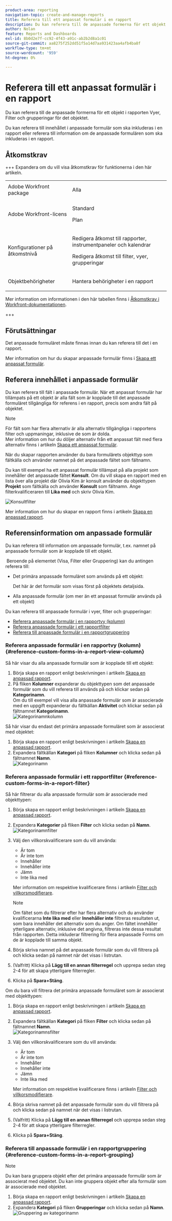 ```yaml
---
product-area: reporting
navigation-topic: create-and-manage-reports
title: Referera till ett anpassat formulär i en rapport
description: Du kan referera till de anpassade formerna för ett objekt i rapporten Vyer, Filter och grupperingar för det objektet.
author: Nolan
feature: Reports and Dashboards
exl-id: 8b0d2e7f-cc92-4f43-a91c-ab2b2d8a1c01
source-git-commit: aa8275f252dd51f5a14d7aa931423aa4afb4ba8f
workflow-type: tm+mt
source-wordcount: '959'
ht-degree: 0%

---
```


# Referera till ett anpassat formulär i en rapport

<!-- Audited: 11/2024 -->

Du kan referera till de anpassade formerna för ett objekt i rapporten Vyer, Filter och grupperingar för det objektet.

Du kan referera till innehållet i anpassade formulär som ska inkluderas i en rapport eller referera till information om de anpassade formulären som ska inkluderas i en rapport.

## Åtkomstkrav

+++ Expandera om du vill visa åtkomstkrav för funktionerna i den här artikeln. 

<table style="table-layout:auto"> 
 <col> 
 <col> 
 <tbody> 
  <tr> 
   <td role="rowheader">Adobe Workfront package</td> 
   <td> <p>Alla</p> </td> 
  </tr> 
  <tr> 
   <td role="rowheader">Adobe Workfront-licens</td> 
   <td> 
      <p>Standard</p>
      <p>Plan</p>
   </td>
  </tr> 
  <tr> 
   <td role="rowheader">Konfigurationer på åtkomstnivå</td> 
   <td> <p>Redigera åtkomst till rapporter, instrumentpaneler och kalendrar</p> <p>Redigera åtkomst till filter, vyer, grupperingar</p></td> 
  </tr> 
  <tr> 
   <td role="rowheader">Objektbehörigheter</td> 
   <td> <p>Hantera behörigheter i en rapport</p></td> 
  </tr> 
 </tbody> 
</table>

Mer information om informationen i den här tabellen finns i [Åtkomstkrav i Workfront-dokumentationen](/help/quicksilver/administration-and-setup/add-users/access-levels-and-object-permissions/access-level-requirements-in-documentation.md).

+++

## Förutsättningar

Det anpassade formuläret måste finnas innan du kan referera till det i en rapport.

Mer information om hur du skapar anpassade formulär finns i [Skapa ett anpassat formulär](/help/quicksilver/administration-and-setup/customize-workfront/create-manage-custom-forms/form-designer/design-a-form/design-a-form.md).

## Referera innehållet i anpassade formulär

Du kan referera till fält i anpassade formulär. När ett anpassat formulär har tillämpats på ett objekt är alla fält som är kopplade till det anpassade formuläret tillgängliga för referens i en rapport, precis som andra fält på objektet.

>[!NOTE]
>
>För fält som har flera alternativ är alla alternativ tillgängliga i rapportens filter och uppmaningar, inklusive de som är dolda.\
>Mer information om hur du döljer alternativ från ett anpassat fält med flera alternativ finns i artikeln [Skapa ett anpassat formulär](/help/quicksilver/administration-and-setup/customize-workfront/create-manage-custom-forms/form-designer/design-a-form/design-a-form.md).

När du skapar rapporten använder du bara formulärets objekttyp som fältkälla och använder namnet på det anpassade fältet som fältnamn.

Du kan till exempel ha ett anpassat formulär tillämpat på alla projekt som innehåller det anpassade fältet **Konsult**. Om du vill skapa en rapport med en lista över alla projekt där Olivia Kim är konsult använder du objekttypen **Projekt** som fältkälla och använder **Konsult** som fältnamn. Ange filterkvalificeraren till **Lika med** och skriv Olivia Kim.

![Konsultfilter](assets/qs-consultant-filter-example-350x126.png)

Mer information om hur du skapar en rapport finns i artikeln [Skapa en anpassad rapport](../../../reports-and-dashboards/reports/creating-and-managing-reports/create-custom-report.md).

## Referensinformation om anpassade formulär

Du kan referera till information om anpassade formulär, t.ex. namnet på anpassade formulär som är kopplade till ett objekt.

&#x200B; Beroende på elementet (Visa, Filter eller Gruppering) kan du antingen referera till:

* Det primära anpassade formuläret som används på ett objekt:

  Det här är det formulär som visas först på objektets detaljsida.

* Alla anpassade formulär (om mer än ett anpassat formulär används på ett objekt)

Du kan referera till anpassade formulär i vyer, filter och grupperingar:

* [Referera anpassade formulär i en rapportvy (kolumn)](#reference-custom-forms-in-a-report-view-column)
* [Referera anpassade formulär i ett rapportfilter](#reference-custom-forms-in-a-report-filter)
* [Referera till anpassade formulär i en rapportgruppering](#reference-custom-forms-in-a-report-grouping)

### Referera anpassade formulär i en rapportvy (kolumn) {#reference-custom-forms-in-a-report-view-column}

Så här visar du alla anpassade formulär som är kopplade till ett objekt:

1. Börja skapa en rapport enligt beskrivningen i artikeln [Skapa en anpassad rapport](../../../reports-and-dashboards/reports/creating-and-managing-reports/create-custom-report.md).
1. På fliken **Kolumner** expanderar du objekttypen som det anpassade formulär som du vill referera till används på och klickar sedan på **Kategorinamn**.\
   Om du till exempel vill visa alla anpassade formulär som är associerade med en uppgift expanderar du fältkällan **Aktivitet** och klickar sedan på fältnamnet **Kategorinamn**.\
   ![Kategorinamnkolumn](assets/qs-category-name-column-350x267.png)

Så här visar du endast det primära anpassade formuläret som är associerat med objektet:

1. Börja skapa en rapport enligt beskrivningen i artikeln [Skapa en anpassad rapport](../../../reports-and-dashboards/reports/creating-and-managing-reports/create-custom-report.md).
1. Expandera fältkällan **Kategori** på fliken **Kolumner** och klicka sedan på fältnamnet **Namn**.\
   ![Kategorinamn](assets/qs-category-name-column-2-350x248.png)

### Referera anpassade formulär i ett rapportfilter {#reference-custom-forms-in-a-report-filter}

Så här filtrerar du alla anpassade formulär som är associerade med objekttypen:

1. Börja skapa en rapport enligt beskrivningen i artikeln [Skapa en anpassad rapport](../../../reports-and-dashboards/reports/creating-and-managing-reports/create-custom-report.md).
1. Expandera **Kategorier** på fliken **Filter** och klicka sedan på **Namn**.\
   ![Kategorinamnfilter](assets/qs-categories-name-filter-350x311.png)

1. Välj den villkorskvalificerare som du vill använda:

   * Är tom
   * Är inte tom
   * Innehåller
   * Innehåller inte
   * Jämn
   * Inte lika med

   Mer information om respektive kvalificerare finns i artikeln [Filter och villkorsmodifierare](../../../reports-and-dashboards/reports/reporting-elements/filter-condition-modifiers.md).

   >[!NOTE]
   >
   >Om fältet som du filtrerar efter har flera alternativ och du använder kvalificerarna **Inte lika med** eller **Innehåller inte** filtreras resultaten ut, som bara innehåller det alternativ som du anger. Om fältet innehåller ytterligare alternativ, inklusive det angivna, filtreras inte dessa resultat från rapporten. Detta inkluderar filtrering för flera anpassade Forms om de är kopplade till samma objekt.

1. Börja skriva namnet på det anpassade formulär som du vill filtrera på och klicka sedan på namnet när det visas i listrutan.
1. (Valfritt) Klicka på **Lägg till en annan filterregel** och upprepa sedan steg 2-4 för att skapa ytterligare filterregler.
1. Klicka på **Spara+Stäng**.

Om du bara vill filtrera det primära anpassade formuläret som är associerat med objekttypen:

1. Börja skapa en rapport enligt beskrivningen i artikeln [Skapa en anpassad rapport](../../../reports-and-dashboards/reports/creating-and-managing-reports/create-custom-report.md).
1. Expandera fältkällan **Kategori** på fliken **Filter** och klicka sedan på fältnamnet **Namn**.\
   ![Kategorinamnsfilter](assets/qs-category-name-filter-350x437.png)

1. Välj den villkorskvalificerare som du vill använda:

   * Är tom
   * Är inte tom
   * Innehåller
   * Innehåller inte
   * Jämn
   * Inte lika med

   Mer information om respektive kvalificerare finns i artikeln [Filter och villkorsmodifierare](../../../reports-and-dashboards/reports/reporting-elements/filter-condition-modifiers.md).

1. Börja skriva namnet på det anpassade formulär som du vill filtrera på och klicka sedan på namnet när det visas i listrutan.
1. (Valfritt) Klicka på **Lägg till en annan filterregel** och upprepa sedan steg 2-4 för att skapa ytterligare filterregler.
1. Klicka på **Spara+Stäng**.

### Referera till anpassade formulär i en rapportgruppering {#reference-custom-forms-in-a-report-grouping}

>[!NOTE]
>
>Du kan bara gruppera objekt efter det primära anpassade formulär som är associerat med objektet. Du kan inte gruppera objekt efter alla formulär som är associerade med objektet.

1. Börja skapa en rapport enligt beskrivningen i artikeln [Skapa en anpassad rapport](../../../reports-and-dashboards/reports/creating-and-managing-reports/create-custom-report.md).
1. Expandera **Kategori** på fliken **Grupperingar** och klicka sedan på **Namn**.\
   ![Gruppering av kategorinamn](assets/qs-category-name-grouping-350x373.png)
